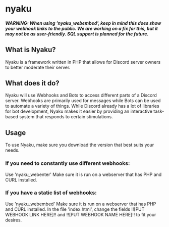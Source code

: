 # nyaku
##### WARNING: When using 'nyaku_webembed', keep in mind this does show your webhook links to the public. We are working on a fix for this, but it may not be as user-friendly. SQL support is planned for the future.

## What is Nyaku?
Nyaku is a framework written in PHP that allows for Discord server owners to better moderate their server.

## What does it do?
Nyaku will use Webhooks and Bots to access different parts of a Discord server. Webhooks are primarily used for messages while Bots can be used to automate a variety of things. While Discord already has a lot of libraries for bot development, Nyaku makes it easier by providing an interactive task-based system that responds to certain stimulations.

## Usage
To use Nyaku, make sure you download the version that best suits your needs.

### If you need to constantly use different webhooks:
Use 'nyaku_webenter'
Make sure it is run on a webserver that has PHP and CURL installed. 
### If you have a static list of webhooks:
Use 'nyaku_webembed'
Make sure it is run on a webserver that has PHP and CURL installed.
In the file 'index.html', change the fields !![PUT WEBHOOK LINK HERE]!! and !![PUT WEBHOOK NAME HERE]!! to fit your desires.
